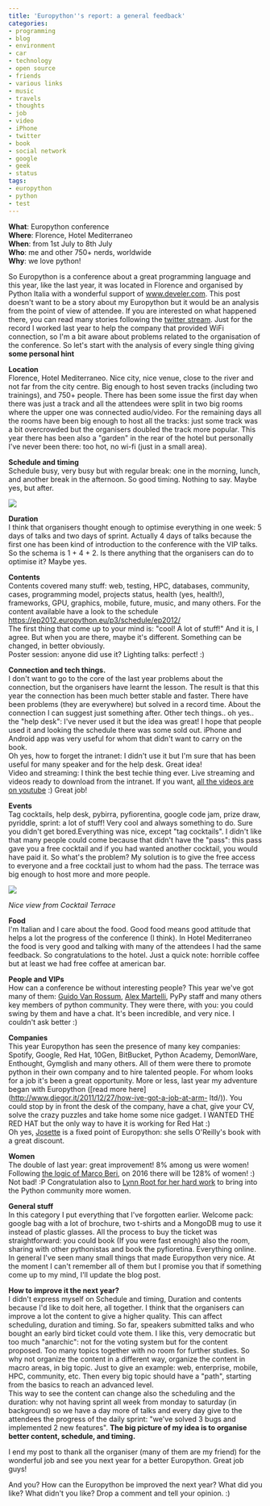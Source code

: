 ```yaml
---
title: 'Europython''s report: a general feedback'
categories:
- programming
- blog
- environment
- car
- technology
- open source
- friends
- various links
- music
- travels
- thoughts
- job
- video
- iPhone
- twitter
- book
- social network
- google
- geek
- status
tags:
- europython
- python
- test
---
```

**What**: Europython conference  
**Where**: Florence, Hotel Mediterraneo  
**When**: from 1st July to 8th July  
**Who**: me and other 750+ nerds, worldwide  
**Why**: we love python!

So Europython is a conference about a great programming language and this
year, like the last year, it was located in Florence and organised by Python
Italia with a wonderful support of www.develer.com. This post doesn't want to
be a story about my Europython but it would be an analysis from the point of
view of attendee. If you are interested on what happened there, you can read
many stories following the [twitter
stream](https://twitter.com/#!/search/%23europython). Just for the record I
worked last year to help the company that provided WiFi connection, so I'm a
bit aware about problems related to the organisation of the conference. So
let's start with the analysis of every single thing giving **some personal
hint**

**Location**  
Florence, Hotel Mediterraneo. Nice city, nice venue, close to the river and
not far from the city centre. Big enough to host seven tracks (including two
trainings), and 750+ people. There has been some issue the first day when
there was just a track and all the attendees were split in two big rooms where
the upper one was connected audio/video. For the remaining days all the rooms
have been big enough to host all the tracks: just some track was a bit
overcrowded but the organisers doubled the track more popular. This year there
has been also a "garden" in the rear of the hotel but personally I've never
been there: too hot, no wi-fi (just in a small area).

**Schedule and timing**  
Schedule busy, very busy but with regular break: one in the morning, lunch,
and another break in the afternoon. So good timing. Nothing to say. Maybe yes,
but after.

[![]({{site.url}}/images/ep2012.jpg)]({{site.url}}/images/ep2012.jpg)

**Duration**  
I think that organisers thought enough to optimise everything in one week: 5
days of talks and two days of sprint. Actually 4 days of talks because the
first one has been kind of introduction to the conference with the VIP talks.
So the schema is 1 + 4 + 2. Is there anything that the organisers can do to
optimise it? Maybe yes.

**Contents**  
Contents covered many stuff: web, testing, HPC, databases, community, cases,
programming model, projects status, health (yes, health!), frameworks, GPU,
graphics, mobile, future, music, and many others. For the content available
have a look to the schedule <https://ep2012.europython.eu/p3/schedule/ep2012/>  
The first thing that come up to your mind is: "cool! A lot of stuff!" And it
is, I agree. But when you are there, maybe it's different. Something can be
changed, in better obviously.  
Poster session: anyone did use it? Lighting talks: perfect! :)

**Connection and tech things.**  
I don't want to go to the core of the last year problems about the connection,
but the organisers have learnt the lesson. The result is that this year the
connection has been much better stable and faster. There have been problems
(they are everywhere) but solved in a record time. About the connection I can
suggest just something after. Other tech things.. oh yes.. the "help desk":
I've never used it but the idea was great! I hope that people used it and
looking the schedule there was some sold out. iPhone and Android app was very
useful for whom that didn't want to carry on the book.  
Oh yes, how to forget the intranet: I didn't use it but I'm sure that has been
useful for many speaker and for the help desk. Great idea!  
Video and streaming: I think the best techie thing ever. Live streaming and
videos ready to download from the intranet. If you want, [all the videos are
on youtube](http://www.youtube.com/user/PythonItalia/feed) :) Great job!

**Events**  
Tag cocktails, help desk, pybirra, pyfiorentina, google code jam, prize draw,
pyriddle, sprint: a lot of stuff! Very cool and always something to do. Sure
you didn't get bored.Everything was nice, except "tag cocktails". I didn't
like that many people could come because that didn't have the "pass": this
pass gave you a free cocktail and if you had wanted another cocktail, you
would have paid it. So what's the problem? My solution is to give the free
access to everyone and a free cocktail just to whom had the pass. The terrace
was big enough to host more and more people.

[![]({{site.url}}/images/tagcocktail.jpg)]({{site.url}}/images/tagcocktail.jpg
)

_Nice view from Cocktail Terrace_

  
**Food**  
I'm Italian and I care about the food. Good food means good attitude that
helps a lot the progress of the conference (I think). In Hotel Mediterraneo
the food is very good and talking with many of the attendees I had the same
feedback. So congratulations to the hotel. Just a quick note: horrible coffee
but at least we had free coffee at american bar.

**People and VIPs**  
How can  a conference be without interesting people? This year we've got many
of them: [Guido Van Rossum](http://www.python.org/~guido/), [Alex
Martelli](http://www.aleax.it/), PyPy staff and many others key members of
python community. They were there, with you: you could swing by them and have
a chat. It's been incredible, and very nice. I couldn't ask better :)

**Companies**  
This year Europython has seen the presence of many key companies: Spotify,
Google, Red Hat, 10Gen, BitBucket, Python Academy, DemonWare, Enthought,
Gymglish and many others. All of them were there to promote python in their
own company and to hire talented people. For whom looks for a job it's been a
great opportunity. More or less, last year my adventure began with Europython
([read more here](http://www.diegor.it/2011/12/27/how-ive-got-a-job-at-arm-
ltd/)). You could stop by in front the desk of the company, have a chat, give
your CV, solve the crazy puzzles and take home some nice gadget. I WANTED THE
RED HAT but the only way to have it is working for Red Hat :)  
Oh yes, [Josette](http://www.josetteorama.com/) is a fixed point of
Europython: she sells O'Reilly's book with a great discount.

**Women**  
The double of last year: great improvement! 8% among us were women! Following
[the logic of Marco
Beri](https://twitter.com/taifu/status/220048398764621824), on 2016 there will
be 128% of women! :) Not bad! :P Congratulation also to [Lynn Root for her
hard work](http://www.roguelynn.com/) to bring into the Python community more
women.

**General stuff**  
In this category I put everything that I've forgotten earlier. Welcome pack:
google bag with a lot of brochure, two t-shirts and a MongoDB mug to use it
instead of plastic glasses. All the process to buy the ticket was
straightforward: you could book (If you were fast enough) also the room,
sharing with other pythonistas and book the pyfioretina. Everything online. In
general I've seen many small things that made Europython very nice. At the
moment I can't remember all of them but I promise you that if something come
up to my mind, I'll update the blog post.

**How to improve it the next year?**  
I didn't express myself on Schedule and timing, Duration and contents because
I'd like to doit here, all together. I think that the organisers can improve a
lot the content to give a higher quality. This can affect scheduling, duration
and timing. So far, speakers submitted talks and who bought an early bird
ticket could vote them. I like this, very democratic but too much "anarchic":
not for the voting system but for the content proposed. Too many topics
together with no room for further studies. So why not organize the content in
a different way, organize the content in macro areas, in big topic. Just to
give an example: web, enterprise, mobile, HPC, community, etc. Then every big
topic should have a "path", starting from the basics to reach an advanced
level.  
This way to see the content can change also the scheduling and the duration:
why not having sprint all week from monday to saturday (in background) so we
have a day more of talks and every day give to the attendees the progress of
the daily sprint: "we've solved 3 bugs and implemented 2 new features". **The
big picture of my idea is to organise better content, schedule, and timing.**

I end my post to thank all the organiser (many of them are my friend) for the
wonderful job and see you next year for a better Europython. Great job guys!

And you? How can the Europython be improved the next year? What did you like?
What didn't you like? Drop a comment and tell your opinion. :)


